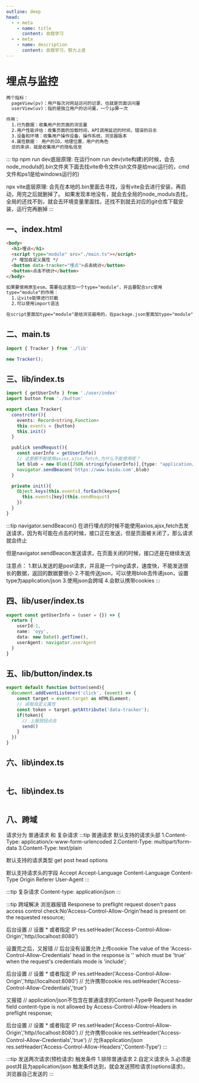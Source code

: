 ```yaml
---
outline: deep
head:
  - - meta
    - name: title
      content: 自我学习
  - - meta
    - name: description
      content: 自我学习，努力上进
---
```


# 埋点与监控

```md
两个指标：
  pageView(pv)：用户每次对网站访问的记录，也就是页面访问量
  userView(uv)：指的是独立用户的访问量，一个ip算一次

作用：
  1.行为数据：收集用户的页面的浏览量
  2.用户性能评估：收集页面的加载时间，API调用延迟的时间，错误的日志
  3.设备和环境：收集用户操作设备，操作系统，浏览器版本
  4.属性数据： 用户的ID，地理位置，用户的角色
  总的来讲，就是收集用户的隐私信息
```

::: tip
npm run dev底层原理:
  在运行nom run dev(vite构建)的时候，会去node_moduls的.bin文件夹下面去找vite命令文件(sh文件是给mac运行的，cmd文件和ps1是给windows运行的)

npx vite底层原理:
   会先在本地的.bin里面去寻找，没有vite会去进行安装，再启动，用完之后就删掉了。
   如果发现本地没有，就会去全局的node_moduls去找，全局的还找不到，就会去环境变量里面找，还找不到就去对应的git仓库下载安装，运行完再删掉
:::

## 一、index.html
```html
<body>
  <h1>埋点</h1>
  <script type="module" src="./main.ts"></script>
  /* 增加自定义属性 */
  <button data-tracker="埋点">点击统计</button>
  <button>点击不统计</button>
</body>

如果要使用原生esm，需要在这里加一个type="module"，并且要配合src使用
type="module"的作用：
  1.让vite能够进行拦截
  2.可以使用import语法

在script里面加type="module"是给浏览器用的，在package.json里面加type="module"是给node用的
```

## 二、main.ts
```ts
import { Tracker } from './lib'

new Tracker();
```

## 三、lib/index.ts
```ts
import { getUserInfo } from './user/index'
import button from './button'

export class Tracker{
  constrctor(){
    events: Record<string,Function>
    this.events = {button}
    this.init()
  }

  publick sendRequst(){
    const userInfo = getUserInfo()
    // 这里都不能使用axios,ajsx,fetch,为什么不能使用呢？
    let blob = new Blob([JSON.stringify(userInfo)],{type: "application/json"})
    navigator.sendBeacon('https://www.baidu.com',blob)
  }

  private init(){
    Object.keys(this.events).forEach(key=>{
      this.events[key](this.sendRequst) 
    })
  }
}
```
:::tip navigator.sendBeacon()
在进行埋点的时候不能使用axios,ajsx,fetch去发送请求，因为有可能在点击的时候，接口正在发送，但是页面被关闭了，那么请求就会终止

但是navigator.sendBeacon发送请求，在页面关闭的时候，接口还是在继续发送

注意点：
  1.默认发送的是post请求，并且是一个ping请求，速度快，不能发送很长的数据，返回的数据要很小
  2.不能传送json，可以使用blob去传递json，设置type为application/json
  3.使用json会跨域
  4.会默认携带cookies
::: 

## 四、lib/user/index.ts
```ts
export const getUserInfo = (user = {}) => {
  return {
    userId:1,
    name: 'oyy',
    data: new Date().getTime(),
    userAgent: navigator.userAgent
  }
}
```

## 五、lib/button/index.ts
```ts
export default function button(send){
  document.addEventListener('click', (event) => {
    const target = event.target as HTMLELement;
    // 读取自定义属性
    const token = target.getAttribute('data-tracker');
    if(token){
      // 上报按钮点击
      send()
    }
  })
}
```

## 六、lib\index.ts
```ts
```

## 七、lib\index.ts
```ts
```

## 八、跨域
请求分为 普通请求 和 复杂请求
:::tip 普通请求
默认支持的请求头部
  1.Content-Type: application/x-www-form-urlencoded
  2.Content-Type: multipart/form-data
  3.Content-Type: text/plain

默认支持的请求类型
  get post head options

默认支持请求头的字段
  Accept
  Accept-Language
  Content-Language
  Content-Type
  Origin
  Referer
  User-Agent
:::

:::tip 复杂请求
  Content-type: application/json
:::

:::tip 跨域解决
  浏览器报错 
  Responese to preflight request dosen't pass access control check:No'Access-Control-Allow-Origin'head is present on the requested resource;

  后台设置
  // 设置 * 或者指定 IP
  res.setHeader('Access-Control-Allow-Origin','http//localhost:8080')

  设置完之后，又报错
  // 后台没有设置允许上传cookie
  The value of the 'Access-Control-Allow-Credentials' head in the response is '' which must be 'true' when the request's credentials mode is 'include';

  后台设置
  // 设置 * 或者指定 IP
  res.setHeader('Access-Control-Allow-Origin','http//localhost:8080')
  // 允许携带cookie
  res.setHeader('Access-Control-Allow-Credentials','true')

  又报错
  // application/json不包含在普通请求的Content-Type中
  Request header field content-type is not allowed by Access-Control-Allow-Headers in preflight response;

   后台设置
  // 设置 * 或者指定 IP
  res.setHeader('Access-Control-Allow-Origin','http//localhost:8080')
  // 允许携带cookie
  res.setHeader('Access-Control-Allow-Credentials','true')
  // 允许application/json
  res.setHeader('Access-Control-Allow-Headers','Content-Type')
:::

:::tip 发送两次请求(预检请求)
触发条件
  1.排除普通请求
  2.自定义请求头
  3.必须是post并且为application/json
触发条件达到，就会发送预检请求(options请求)，浏览器自己发送的
:::